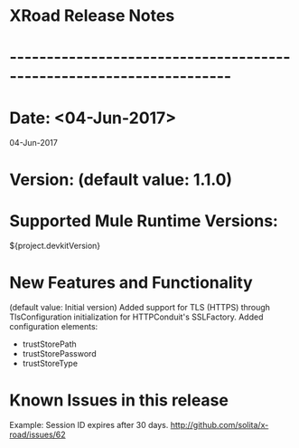 # XRoad Release Notes
# --------------------------------------------------------------------
# Date: <04-Jun-2017>
04-Jun-2017
# Version: (default value: 1.1.0)
# Supported Mule Runtime Versions: 
${project.devkitVersion}
# New Features and Functionality
(default value: Initial version) 
Added support for TLS (HTTPS) through TlsConfiguration initialization for HTTPConduit's SSLFactory.
Added configuration elements:
* trustStorePath
* trustStorePassword
* trustStoreType
# Known Issues in this release
Example: Session ID expires after 30 days. http://github.com/solita/x-road/issues/62
